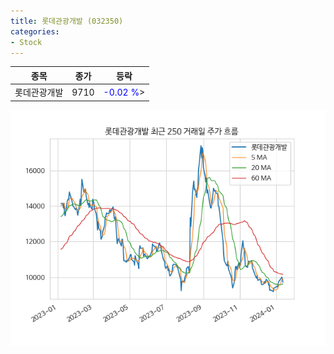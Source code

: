 ```yaml
---
title: 롯데관광개발 (032350)
categories:
- Stock
---
```


|종목|종가|등락|
|----|----|----|
|롯데관광개발|9710|<span style="color: blue">-0.02 %</span>>|

<!-- more -->

![032350](/assets/images/stock/032350.png)